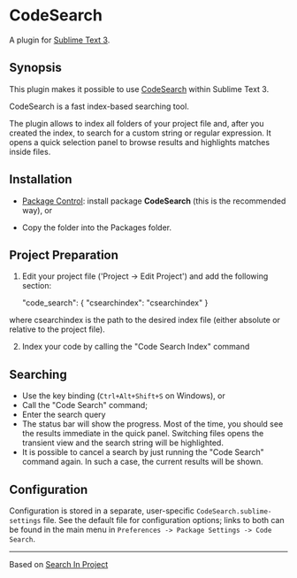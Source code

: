 # CodeSearch

A plugin for [Sublime Text 3](http://www.sublimetext.com/).

## Synopsis

This plugin makes it possible to use [CodeSearch](https://code.google.com/p/codesearch/) within Sublime Text 3.

CodeSearch is a fast index-based searching tool. 

The plugin allows to index all folders of your project file and, after you created the index, to search for a custom string or regular expression.
It opens a quick selection panel to browse results and highlights matches inside files.

## Installation

* [Package Control](http://wbond.net/sublime_packages/package_control): install package **CodeSearch** (this is the recommended way), or

* Copy the folder into the Packages folder.

## Project Preparation

1. Edit your project file ('Project -> Edit Project') and add the following section:

	"code_search":
	{
		"csearchindex": "csearchindex"
	}

where csearchindex is the path to the desired index file (either absolute or relative to the project file).

2. Index your code by calling the "Code Search Index" command

## Searching

* Use the key binding (`Ctrl+Alt+Shift+S` on Windows), or
* Call the "Code Search" command;
* Enter the search query
* The status bar will show the progress. Most of the time, you should see the results immediate in the quick panel. Switching files opens the transient view and the search string will be highlighted.
* It is possible to cancel a search by just running the "Code Search" command again. In such a case, the current results will be shown.

## Configuration

Configuration is stored in a separate, user-specific `CodeSearch.sublime-settings` file. See the default file for configuration options; links to both can be
found in the main menu in `Preferences -> Package Settings -> Code Search`.

* * *

Based on [Search In Project](https://github.com/leonid-shevtsov/SearchInProject_SublimeText2)